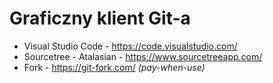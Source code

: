# Graficzny klient Git-a

* Visual Studio Code - https://code.visualstudio.com/
* Sourcetree - Atalasian - https://www.sourcetreeapp.com/
* Fork - https://git-fork.com/ *(pay-when-use)*
